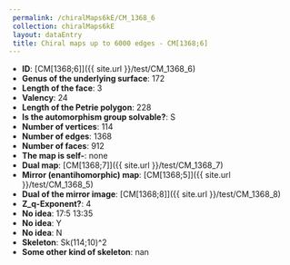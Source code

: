 ```yaml
--- 
 permalink: /chiralMaps6kE/CM_1368_6 
 collection: chiralMaps6kE
 layout: dataEntry
 title: Chiral maps up to 6000 edges - CM[1368;6]
---
```


- **ID**: [CM[1368;6]]({{ site.url }}/test/CM_1368_6)
- **Genus of the underlying surface**: 172
- **Length of the face**: 3
- **Valency**: 24
- **Length of the Petrie polygon**: 228
- **Is the automorphism group solvable?**: S
- **Number of vertices**: 114
- **Number of edges**: 1368
- **Number of faces**: 912
- **The map is self-**: none
- **Dual map**: [CM[1368;7]]({{ site.url }}/test/CM_1368_7)
- **Mirror (enantihomorphic) map**: [CM[1368;5]]({{ site.url }}/test/CM_1368_5)
- **Dual of the mirror image**: [CM[1368;8]]({{ site.url }}/test/CM_1368_8)
- **Z_q-Exponent?**: 4
- **No idea**:  17:5 13:35
- **No idea**: Y
- **No idea**: N
- **Skeleton**: Sk(114;10)^2
- **Some other kind of skeleton**: nan
